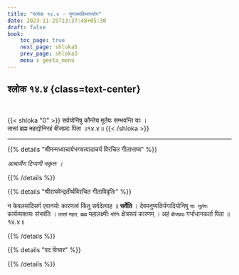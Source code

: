 ```yaml
---
title: "श्लोक १४.४ - गुणत्रयविभागयोग"
date: 2023-11-25T13:37:48+05:30
draft: false
book:
    toc_page: true
    next_page: shloka5
    prev_page: shloka3
    menu : geeta_menu
---
```




## श्लोक १४.४ {class=text-center}

<br/>

{{< shloka  "0"  >}}
सर्वयोनिषु कौन्तेय मूर्तयः सम्भवन्ति याः ।   
तासां ब्रह्म महद्योनिरहं बीजप्रदः पिता ॥१४.४॥
{{< /shloka >}}

---


{{% details "श्रीमन्मध्वाचार्यभगवत्पादाचर्य विरचित  गीताभाष्य" %}}

*आचार्येण टिप्पणी नकृतः ।*

{{% /details %}}



{{% details "श्रीराघवेन्द्रतीर्थविरचित गीताविवृतिः" %}}

न केवलमादिसर्ग एवानयोः कारणत्वं किंतु सर्वदेत्याह ॥ 
**सर्वेति** । देवमनुष्यतिर्यगादियोनिषु `याः मूर्तयः` 
कार्यव्यक्तयः संभवंति । `तासां` 
`महत् ब्रह्म` महालक्ष्मीः `योनिः` क्षेत्ररूपं कारणम्‌ । 
अहं `बीजप्रदः` गर्भाधानकर्ता पिता ॥१४.४॥

{{% /details %}}



{{% details "पद विचार" %}}


{{% /details %}}
